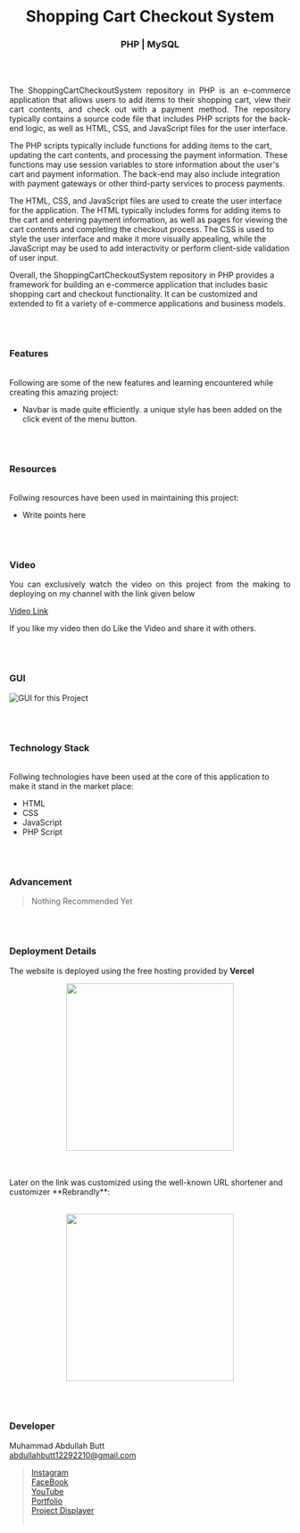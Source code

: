 <h1 align="center">
  Shopping Cart Checkout System
</h1>

<h3 align="center">
  PHP | MySQL
</h3>


<br><br>

<p align="justify">
The ShoppingCartCheckoutSystem repository in PHP is an e-commerce application that allows users to add items to their shopping cart, view their cart contents, and check out with a payment method. The repository typically contains a source code file that includes PHP scripts for the back-end logic, as well as HTML, CSS, and JavaScript files for the user interface.

The PHP scripts typically include functions for adding items to the cart, updating the cart contents, and processing the payment information. These functions may use session variables to store information about the user's cart and payment information. The back-end may also include integration with payment gateways or other third-party services to process payments.

The HTML, CSS, and JavaScript files are used to create the user interface for the application. The HTML typically includes forms for adding items to the cart and entering payment information, as well as pages for viewing the cart contents and completing the checkout process. The CSS is used to style the user interface and make it more visually appealing, while the JavaScript may be used to add interactivity or perform client-side validation of user input.

Overall, the ShoppingCartCheckoutSystem repository in PHP provides a framework for building an e-commerce application that includes basic shopping cart and checkout functionality. It can be customized and extended to fit a variety of e-commerce applications and business models.

</p>


<br><br>
<!-- ................................................................................................................................. -->


### Features
<br>
Following are some of the new features and learning encountered while creating this amazing project:

- Navbar is made quite efficiently. a unique style has been added on the click event of the menu button.


<br><br>
<!-- ................................................................................................................................. -->


### Resources
<br>
Follwing resources have been used in maintaining this project:

- Write points here


<br><br>
<!-- ................................................................................................................................. -->




### Video
<p align="justify">
You can exclusively watch the video on this project from the making to deploying on my     channel with the link given below<br>

  [Video Link](# ) <br>

  If you like my video then do Like the Video and share it with others.
</p>


<br><br>
<!-- ................................................................................................................................. -->



### GUI
![GUI for this Project](path)


<br><br>
<!-- ................................................................................................................................. -->




### Technology Stack
<br>
Follwing technologies have been used at the core of this application to make it stand in the market place:

- HTML
- CSS
- JavaScript
- PHP Script


<br><br>
<!-- ................................................................................................................................. -->


### Advancement

>  Nothing Recommended Yet

<br><br>
<!-- ................................................................................................................................. -->


### Deployment Details

The website is deployed using the free hosting provided by **Vercel**
<p align = "center">
  <img src = "https://branditechture.agency/brand-logos/wp-content/uploads/wpdm-cache/Vercel-900x0.png" width = "300">
</p>
<br><br>
Later on the link was customized using the well-known URL shortener and customizer **Rebrandly**:<br><br>
<p align = "center">
  <img src = "https://www.rebrandly.com/images/URL-Shortener.fileextension.svg" width = "300">
</p>


<br><br>
<!-- ................................................................................................................................. -->


### Developer

Muhammad Abdullah Butt <br>
abdullahbutt12292210@gmail.com <br>
> [Instagram](https://www.instagram.com/abdullah.butt.22/)<br>
> [FaceBook](https://www.facebook.com/profile.php?id=100076291614529)<br>
> [YouTube](https://www.youtube.com/channel/UCnuOFQyMywg-KuoN-lmav1Q)<br>
> [Portfolio](https://rebrand.ly/MuhammadAbdullahButt_MABCORP)<br>
> [Project Displayer]( https://rebrand.ly/ProjectDisplayer_MABCORP)
<br><br>
<!-- ................................................................................................................................. -->






